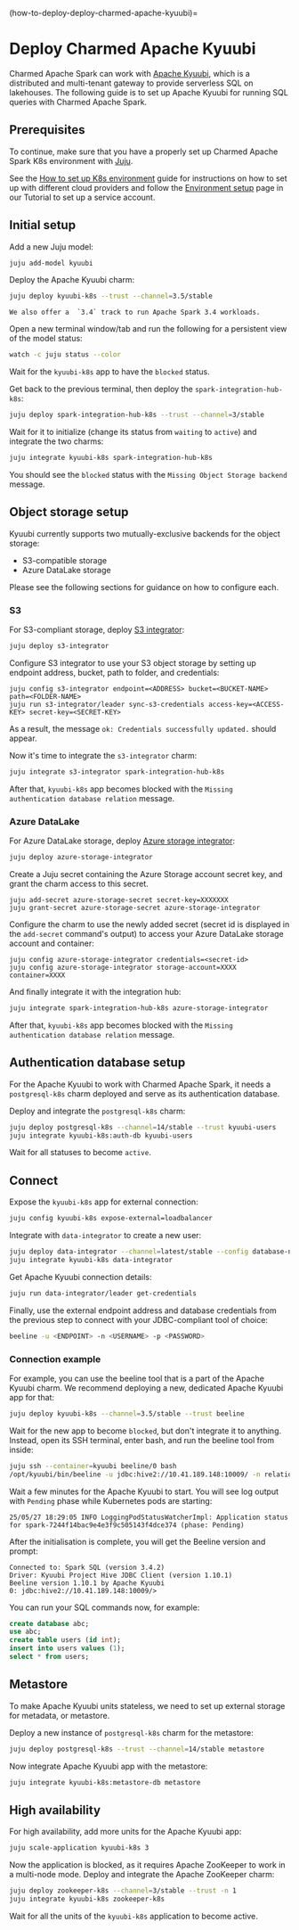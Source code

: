 (how-to-deploy-deploy-charmed-apache-kyuubi)=
# Deploy Charmed Apache Kyuubi

Charmed Apache Spark can work with [Apache Kyuubi](https://kyuubi.apache.org/), which is a distributed and multi-tenant gateway to provide serverless SQL on lakehouses.
The following guide is to set up Apache Kyuubi for running SQL queries with Charmed Apache Spark.

## Prerequisites

To continue, make sure that you have a properly set up Charmed Apache Spark K8s environment with [Juju](https://documentation.ubuntu.com/juju/3.6/).

See the [How to set up K8s environment](/how-to/deploy/set-up-the-environment) guide for instructions on how to set up with different cloud providers and follow the [Environment setup](/tutorial/1-environment-setup) page in our Tutorial to set up a service account.

## Initial setup

Add a new Juju model:

```bash
juju add-model kyuubi
```

Deploy the Apache Kyuubi charm:

```bash
juju deploy kyuubi-k8s --trust --channel=3.5/stable
```

```{note}
We also offer a  `3.4` track to run Apache Spark 3.4 workloads.
```

Open a new terminal window/tab and run the following for a persistent view of the model status:

```bash
watch -c juju status --color
```

Wait for the `kyuubi-k8s` app to have the `blocked` status.

Get back to the previous terminal, then deploy the `spark-integration-hub-k8s`:

```bash
juju deploy spark-integration-hub-k8s --trust --channel=3/stable
```

Wait for it to initialize (change its status from `waiting` to `active`) and integrate the two charms:

```bash
juju integrate kyuubi-k8s spark-integration-hub-k8s
```

You should see the `blocked` status with the `Missing Object Storage backend` message.

## Object storage setup

Kyuubi currently supports two mutually-exclusive backends for the object storage:

* S3-compatible storage
* Azure DataLake storage

Please see the following sections for guidance on how to configure each.

### S3

For S3-compliant storage, deploy [S3 integrator](https://charmhub.io/s3-integrator):

```bash
juju deploy s3-integrator
```

Configure S3 integrator to use your S3 object storage by setting up endpoint address, bucket, path to folder, and credentials:

```text
juju config s3-integrator endpoint=<ADDRESS> bucket=<BUCKET-NAME> path=<FOLDER-NAME>
juju run s3-integrator/leader sync-s3-credentials access-key=<ACCESS-KEY> secret-key=<SECRET-KEY>
```

As a result, the message `ok: Credentials successfully updated.` should appear.

Now it's time to integrate the `s3-integrator` charm:

```bash
juju integrate s3-integrator spark-integration-hub-k8s
```

After that, `kyuubi-k8s` app becomes blocked with the `Missing authentication database relation` message.

### Azure DataLake

For Azure DataLake storage, deploy [Azure storage integrator](https://charmhub.io/azure-storage-integrator):

```bash
juju deploy azure-storage-integrator
```

Create a Juju secret containing the Azure Storage account secret key, and grant the charm access to this secret.

```text
juju add-secret azure-storage-secret secret-key=XXXXXXX
juju grant-secret azure-storage-secret azure-storage-integrator
```

Configure the charm to use the newly added secret (secret id is displayed in the `add-secret` command's output) to access your Azure DataLake storage account and container:

```text
juju config azure-storage-integrator credentials=<secret-id>
juju config azure-storage-integrator storage-account=XXXX container=XXXX
```

And finally integrate it with the integration hub:

```bash
juju integrate spark-integration-hub-k8s azure-storage-integrator
```

After that, `kyuubi-k8s` app becomes blocked with the `Missing authentication database relation` message.

## Authentication database setup

For the Apache Kyuubi to work with Charmed Apache Spark, it needs a `postgresql-k8s` charm deployed and serve as its authentication database.

Deploy and integrate the `postgresql-k8s` charm:

```bash
juju deploy postgresql-k8s --channel=14/stable --trust kyuubi-users
juju integrate kyuubi-k8s:auth-db kyuubi-users
```

Wait for all statuses to become `active`.

## Connect

Expose the `kyuubi-k8s` app for external connection:

```bash
juju config kyuubi-k8s expose-external=loadbalancer
```

Integrate with `data-integrator` to create a new user:

```bash
juju deploy data-integrator --channel=latest/stable --config database-name=clientdb
juju integrate kyuubi-k8s data-integrator
```

Get Apache Kyuubi connection details:

```bash
juju run data-integrator/leader get-credentials
```

Finally, use the external endpoint address and database credentials from the previous step to connect with your JDBC-compliant tool of choice:

```bash
beeline -u <ENDPOINT> -n <USERNAME> -p <PASSWORD>
```

### Connection example

For example, you can use the beeline tool that is a part of the Apache Kyuubi charm.
We recommend deploying a new, dedicated Apache Kyuubi app for that:

```bash
juju deploy kyuubi-k8s --channel=3.5/stable --trust beeline
```

Wait for the new app to become `blocked`, but don't integrate it to anything.
Instead, open its SSH terminal, enter bash, and run the beeline tool from inside:

```bash
juju ssh --container=kyuubi beeline/0 bash
/opt/kyuubi/bin/beeline -u jdbc:hive2://10.41.189.148:10009/ -n relation_id_11 -p 06yJY5OkhcxVhQ0C
```

Wait a few minutes for the Apache Kyuubi to start.
You will see log output with `Pending` phase while Kubernetes pods are starting:

```text
25/05/27 18:29:05 INFO LoggingPodStatusWatcherImpl: Application status for spark-7244f14bac9e4e3f9c505143f4dce374 (phase: Pending)
```

After the initialisation is complete, you will get the Beeline version and prompt:

```text
Connected to: Spark SQL (version 3.4.2)
Driver: Kyuubi Project Hive JDBC Client (version 1.10.1)
Beeline version 1.10.1 by Apache Kyuubi
0: jdbc:hive2://10.41.189.148:10009/> 
```

You can run your SQL commands now, for example:

```sql
create database abc;
use abc;
create table users (id int);
insert into users values (1);
select * from users;
```

## Metastore

To make Apache Kyuubi units stateless, we need to set up external storage for metadata, or metastore.

Deploy a new instance of `postgresql-k8s` charm for the metastore:

```bash
juju deploy postgresql-k8s --trust --channel=14/stable metastore
```

Now integrate Apache Kyuubi app with the metastore:

```bash
juju integrate kyuubi-k8s:metastore-db metastore
```

## High availability

For high availability, add more units for the Apache Kyuubi app:

```bash
juju scale-application kyuubi-k8s 3
```

Now the application is blocked, as it requires Apache ZooKeeper to work in a multi-node mode.
Deploy and integrate the Apache ZooKeeper charm:

```bash
juju deploy zookeeper-k8s --channel=3/stable --trust -n 1
juju integrate kyuubi-k8s zookeeper-k8s
```

Wait for all the units of the `kyuubi-k8s` application to become active.


